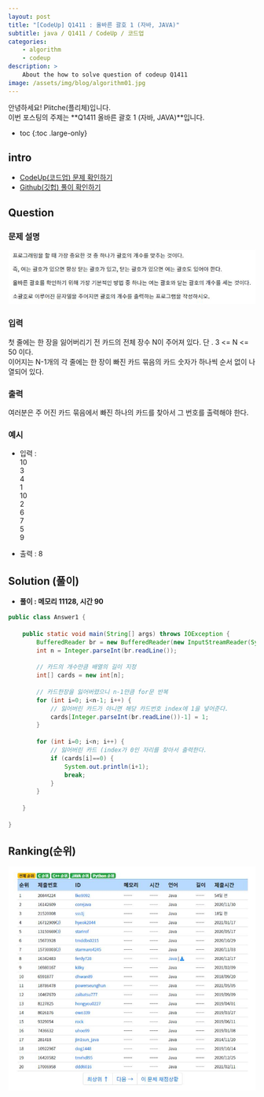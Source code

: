 ```yaml
---
layout: post
title: "[CodeUp] Q1411 : 올바른 괄호 1 (자바, JAVA)"
subtitle: java / Q1411 / CodeUp / 코드업
categories:
    - algorithm
    - codeup
description: >
    About the how to solve question of codeup Q1411
image: /assets/img/blog/algorithm01.jpg
---
```


안녕하세요! Plitche(플리체)입니다.  
이번 포스팅의 주제는 **Q1411 올바른 괄호 1 (자바, JAVA)**입니다.

* toc
{:toc .large-only}

## intro
* [CodeUp(코드업) 문제 확인하기](https://codeup.kr/problem.php?id=1411)  
* [Github(깃헙) 풀이 확인하기](https://github.com/plitche/CodeUp_Solution/tree/master/Q1401~Q1500/Q1411)  

## Question
### 문제 설명
![](/assets/post/codeup/Q1400~Q1499/20211010_01/01.JPG)  

### 입력
첫 줄에는 한 장을 잃어버리기 전 카드의 전체 장수 N이 주어져 있다. 단 . 3 <= N <= 50 이다.  
이어지는 N-1개의 각 줄에는 한 장이 빠진 카드 묶음의 카드 숫자가 하나씩 순서 없이 나열되어 있다.  

### 출력
여러분은 주 어진 카드 묶음에서 빠진 하나의 카드를 찾아서 그 번호를 출력해야 한다.  

### 예시
* 입력 :  
10  
3  
4  
1  
10  
2  
6  
7  
5  
9  

* 출력 : 8  

## Solution (풀이)
* **풀이 : 메모리 11128, 시간 90**  

```java
public class Answer1 {

    public static void main(String[] args) throws IOException {
        BufferedReader br = new BufferedReader(new InputStreamReader(System.in));
        int n = Integer.parseInt(br.readLine());

        // 카드의 개수만큼 배열의 길이 지정
        int[] cards = new int[n];
        
        // 카드한장을 잃어버렸으니 n-1만큼 for문 반복
        for (int i=0; i<n-1; i++) {
        	// 잃어버린 카드가 아니면 해당 카드번호 index에 1을 넣어준다.
        	cards[Integer.parseInt(br.readLine())-1] = 1;
        }
        
        for (int i=0; i<n; i++) {
        	// 잃어버린 카드 (index가 0인 자리를 찾아서 출력한다.
        	if (cards[i]==0) {
        		System.out.println(i+1);
        		break;
        	}
        }
        
    }
	
}
```  

## Ranking(순위)
![](/assets/post/codeup/Q1400~Q1499/20211010_01/03.JPG)  